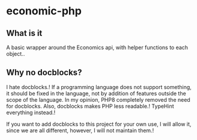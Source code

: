 # economic-php

## What is it

A basic wrapper around the Economics api, with helper functions to each object..

## Why no docblocks?

I hate docblocks.!
If a programming language does not support something, it should be fixed in the language, not by addition of features outside the scope of the language.
In my opinion, PHP8 completely removed the need for docblocks. Also, docblocks makes PHP less readable.!
TypeHint everything instead.!

If you want to add docblocks to this project for your own use, I will allow it, since we are all different, however, I will not maintain them.!
